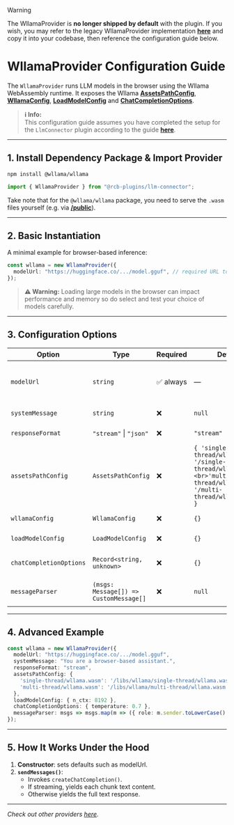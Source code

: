 > [!WARNING]  
> The WllamaProvider is **no longer shipped by default** with the plugin. If you wish, you may refer to the legacy WllamaProvider implementation [**here**](https://gist.github.com/tjtanjin/345fe484c6df26c8194381d2b177f66c) and copy it into your codebase, then reference the configuration guide below.

# WllamaProvider Configuration Guide

The `WllamaProvider` runs LLM models in the browser using the Wllama WebAssembly runtime. It exposes the Wllama [**AssetsPathConfig**](https://github.ngxson.com/wllama/docs/interfaces/AssetsPathConfig.html), [**WllamaConfig**](https://github.ngxson.com/wllama/docs/interfaces/WllamaConfig.html), [**LoadModelConfig**](https://github.ngxson.com/wllama/docs/interfaces/LoadModelConfig.html) and [**ChatCompletionOptions**](https://github.ngxson.com/wllama/docs/interfaces/ChatCompletionOptions.html).

> **ℹ️ Info:**  
> This configuration guide assumes you have completed the setup for the `LlmConnector` plugin according to the guide [**here**](/README.md).

---

## 1. Install Dependency Package & Import Provider

```bash
npm install @wllama/wllama
```

```ts
import { WllamaProvider } from "@rcb-plugins/llm-connector";
```

Take note that for the `@wllama/wllama` package, you need to serve the `.wasm` files yourself (e.g. via [**/public**](https://github.com/React-ChatBotify-Plugins/llm-connnector/tree/main/public)).

---

## 2. Basic Instantiation

A minimal example for browser-based inference:

```ts
const wllama = new WllamaProvider({
  modelUrl: "https://huggingface.co/.../model.gguf", // required URL to .gguf model
});
```

> **⚠️ Warning:** Loading large models in the browser can impact performance and memory so do select and test your choice of models carefully.

---

## 3. Configuration Options

| Option                  | Type                                           | Required | Default                                                                                                                     | Description                                                                                                               |
| ----------------------- | ---------------------------------------------- | -------- | --------------------------------------------------------------------------------------------------------------------------- | ------------------------------------------------------------------------------------------------------------------------- |
| `modelUrl`              | `string`                                       | ✅ always       | —                                                                                                                           | URL or path to the GGUF model file to download and load (e.g. `https://huggingface.co/HuggingFaceTB/SmolLM2-360M-Instruct-GGUF/resolve/main/smollm2-360m-instruct-q8_0.gguf`).                                                                  |
| `systemMessage`         | `string`                                       | ❌        | `null`                                                                                                                 | Prepends a system prompt before user messages.                                                                            |
| `responseFormat`        | `"stream"` \| `"json"`                         | ❌        | `"stream"`                                                                                                                  | Determines whether to use stream endpoint from the provider or fetch a full JSON output.                                                     |
| `assetsPathConfig`      | `AssetsPathConfig`                             | ❌        | `{ 'single-thread/wllama.wasm': '/single-thread/wllama.wasm',<br>'multi-thread/wllama.wasm': '/multi-thread/wllama.wasm' }` | Paths to WLLama WASM binaries. See [**AssetsPathConfig docs**](https://github.ngxson.com/wllama/docs/interfaces/AssetsPathConfig.html)                                                                                           |
| `wllamaConfig`          | `WllamaConfig`                                 | ❌        | `{}`                                                                                                                        | WLLama runtime options (e.g. WebAssembly flags). See [**WllamaConfig docs**](https://github.ngxson.com/wllama/docs/interfaces/WllamaConfig.html). |
| `loadModelConfig`       | `LoadModelConfig`                              | ❌        | `{}`                                                                                                                        | Model loading options (e.g. chunk size). See [**LoadModelConfig docs**](https://github.ngxson.com/wllama/docs/interfaces/LoadModelConfig.html).      |
| `chatCompletionOptions` | `Record<string, unknown>`                      | ❌        | `{}`                                                                                                                        | Options passed to `createChatCompletion`, such as `stream`, `max_tokens`. See [**ChatCompletionOptions docs**](https://github.ngxson.com/wllama/docs/interfaces/ChatCompletionOptions.html).                                                 |
| `messageParser`         | `(msgs: Message[]) => CustomMessage[]` | ❌        | `null`                                                                                                                 | Custom parser converting React ChatBotify [`Message[]`](https://react-chatbotify.com/docs/concepts/conversations#message) into desired message format for the provider.                               |

---

## 4. Advanced Example

```ts
const wllama = new WllamaProvider({
  modelUrl: "https://huggingface.co/.../model.gguf",
  systemMessage: "You are a browser-based assistant.",
  responseFormat: "stream",
  assetsPathConfig: {
    'single-thread/wllama.wasm': '/libs/wllama/single-thread/wllama.wasm',
    'multi-thread/wllama.wasm': '/libs/wllama/multi-thread/wllama.wasm',
  },
  loadModelConfig: { n_ctx: 8192 },
  chatCompletionOptions: { temperature: 0.7 },
  messageParser: msgs => msgs.map(m => ({ role: m.sender.toLowerCase() as any, content: String(m.content) })),
});
```

---

## 5. How It Works Under the Hood

1. **Constructor**: sets defaults such as modelUrl.
2. **`sendMessages()`**:
     * Invokes `createChatCompletion()`.
     * If streaming, yields each chunk text content.
     * Otherwise yields the full text response.

---

*Check out other providers [here](../providers).*
